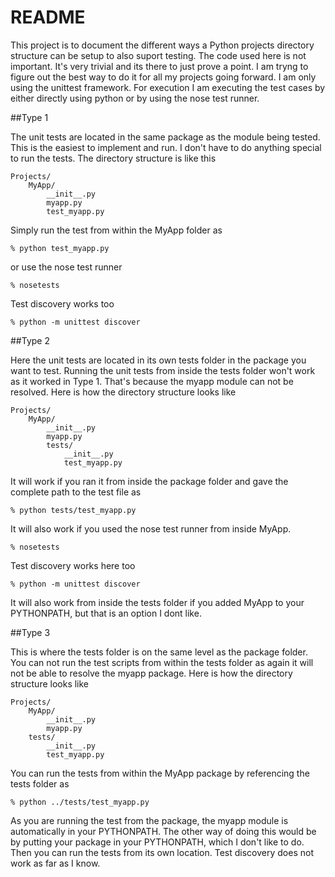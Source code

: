 README
======

This project is to document the different ways a Python projects directory 
structure can be setup to also suport testing. The code used here is not
important. It's very trivial and its there to just prove a point. I am tryng 
to figure out the best way to do it for all my projects going forward. I am
only using the unittest framework. For execution I am executing the test
cases by either directly using python or by using the nose test runner. 

##Type 1

The unit tests are located in the same package as the module being tested. This
is the easiest to implement and run. I don't have to do anything special to run
the tests. The directory structure is like this

    Projects/
        MyApp/
            __init__.py
            myapp.py
            test_myapp.py


Simply run the test from within the MyApp folder as

    % python test_myapp.py

or use the nose test runner

    % nosetests

Test discovery works too

    % python -m unittest discover

##Type 2

Here the unit tests are located in its own tests folder in the package you want to
test. Running the unit tests from inside the tests folder won't work as it 
worked in Type 1. That's because the myapp module can not be resolved. Here is
how the directory structure looks like 

    Projects/
        MyApp/
            __init__.py
            myapp.py
            tests/
                __init__.py
                test_myapp.py

It will work if you ran it from inside the package folder and gave the complete
 path to the test file as

    % python tests/test_myapp.py

It will also work if you used the nose test runner from inside MyApp.
 
    % nosetests

Test discovery works here too

    % python -m unittest discover

It will also work from inside the tests folder if you added MyApp to your
PYTHONPATH, but that is an option I dont like.

##Type 3

This is where the tests folder is on the same level as the package folder. You
can not run the test scripts from within the tests folder as again it will not
be able to resolve the myapp package. Here is how the directory structure looks 
like
 
    Projects/
        MyApp/
            __init__.py
            myapp.py
        tests/
            __init__.py
            test_myapp.py


You can run the tests from within the MyApp package by referencing the tests
folder as 

    % python ../tests/test_myapp.py

As you are running the test from the package, the myapp module is automatically
in your PYTHONPATH. The other way of doing this would be by putting your
package in your PYTHONPATH, which I don't like to do. Then you can run the 
tests from its own location. Test discovery does not work as far as I know.
